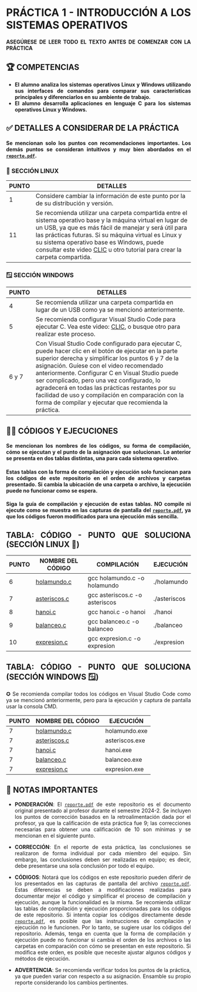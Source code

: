 <div style="text-align: justify">

# PRÁCTICA 1 - INTRODUCCIÓN A LOS SISTEMAS OPERATIVOS

#### ASEGÚRESE DE LEER TODO EL TEXTO ANTES DE COMENZAR CON LA PRÁCTICA

## 🏆 COMPETENCIAS

- **El alumno analiza los sistemas operativos Linux y Windows utilizando sus interfaces de comandos para comparar sus características principales y diferenciarlos en su ambiente de trabajo.**
- **El alumno desarrolla aplicaciones en lenguaje C para los sistemas operativos Linux y Windows.**

## ✅ DETALLES A CONSIDERAR DE LA PRÁCTICA

#### Se mencionan solo los puntos con recomendaciones importantes. Los demás puntos se consideran intuitivos y muy bien abordados en el [`reporte.pdf`](Unidad1_Practica1_Reporte.pdf).

### 🐧 SECCIÓN LINUX

| PUNTO | DETALLES |
|-------|----------|
| 1     | Considere cambiar la información de este punto por la de su distribución y versión. |
| 11    | Se recomienda utilizar una carpeta compartida entre el sistema operativo base y la máquina virtual en lugar de un USB, ya que es más fácil de manejar y será útil para las prácticas futuras. Si su máquina virtual es Linux y su sistema operativo base es Windows, puede consultar este video [CLIC](https://www.youtube.com/watch?v=Mzd5i48OAiU) u otro tutorial para crear la carpeta compartida. |

### 🪟 SECCIÓN WINDOWS

| PUNTO | DETALLES |
|-------|----------|
| 4     | Se recomienda utilizar una carpeta compartida en lugar de un USB como ya se mencionó anteriormente. |
| 5     | Se recomienda configurar Visual Studio Code para ejecutar C. Vea este video: [CLIC](https://www.youtube.com/watch?v=v3ENcQpoA5A), o busque otro para realizar este proceso. |
| 6 y 7 | Con Visual Studio Code configurado para ejecutar C, puede hacer clic en el botón de ejecutar en la parte superior derecha y simplificar los puntos 6 y 7 de la asignación. Guíese con el video recomendado anteriormente. Configurar C en Visual Studio puede ser complicado, pero una vez configurado, lo agradecerá en todas las prácticas restantes por su facilidad de uso y compilación en comparación con la forma de compilar y ejecutar que recomienda la práctica. |

## 🧑‍💻 CÓDIGOS Y EJECUCIONES

#### Se mencionan los nombres de los códigos, su forma de compilación, cómo se ejecutan y el punto de la asignación que solucionan. Lo anterior se presenta en dos tablas distintas, una para cada sistema operativo.

#### Estas tablas con la forma de compilación y ejecución solo funcionan para los códigos de este repositorio en el orden de archivos y carpetas presentado. Si cambia la ubicación de una carpeta o archivo, la ejecución puede no funcionar como se espera.

#### Siga la guía de compilación y ejecución de estas tablas. NO compile ni ejecute como se muestra en las capturas de pantalla del [`reporte.pdf`](Unidad1_Practica1_Reporte.pdf), ya que los códigos fueron modificados para una ejecución más sencilla.

## TABLA: CÓDIGO - PUNTO QUE SOLUCIONA (SECCIÓN LINUX 🐧)

| PUNTO | NOMBRE DEL CÓDIGO | COMPILACIÓN | EJECUCIÓN |
|-------|-------------------|-------------|-----------|
| 6     | [holamundo.c](LINUX/holamundo.c)       | gcc holamundo.c -o holamundo  | ./holamundo |
| 7     | [asteriscos.c](LINUX/asteriscos.c)      | gcc asteriscos.c -o asteriscos | ./asteriscos |
| 8     | [hanoi.c](LINUX/hanoi.c)           | gcc hanoi.c -o hanoi          | ./hanoi     |
| 9     | [balanceo.c](LINUX/balanceo.c)        | gcc balanceo.c -o balanceo    | ./balanceo  |
| 10    | [expresion.c](LINUX/expresion.c)       | gcc expresion.c -o expresion  | ./expresion |

## TABLA: CÓDIGO - PUNTO QUE SOLUCIONA (SECCIÓN WINDOWS 🪟)

✪ Se recomienda compilar todos los códigos en Visual Studio Code como ya se mencionó anteriormente, pero para la ejecución y captura de pantalla usar la consola CMD.

| PUNTO | NOMBRE DEL CÓDIGO | EJECUCIÓN |
|-------|-------------------|-----------|
| 7     | [holamundo.c](WINDOWS/holamundo.c) | holamundo.exe |
| 7     | [asteriscos.c](WINDOWS/asteriscos.c) | asteriscos.exe |
| 7     | [hanoi.c](WINDOWS/hanoi.c) | hanoi.exe |
| 7     | [balanceo.c](WINDOWS/balanceo.c) | balanceo.exe |
| 7     | [expresion.c](WINDOWS/expresion.c) | expresion.exe |

## 📝 NOTAS IMPORTANTES

- **PONDERACIÓN**: El [`reporte.pdf`](Unidad1_Practica1_Reporte.pdf) de este repositorio es el documento original presentado al profesor durante el semestre 2024-2. Se incluyen los puntos de corrección basados en la retroalimentación dada por el profesor, ya que la calificación de esta práctica fue 9; las correcciones necesarias para obtener una calificación de 10 son mínimas y se mencionan en el siguiente punto.

- **CORRECCIÓN**: En el reporte de esta práctica, las conclusiones se realizaron de forma individual por cada miembro del equipo. Sin embargo, las conclusiones deben ser realizadas en equipo; es decir, debe presentarse una sola conclusión por todo el equipo.

- **CÓDIGOS**: Notará que los códigos en este repositorio pueden diferir de los presentados en las capturas de pantalla del archivo [`reporte.pdf`](Unidad1_Practica1_Reporte.pdf). Estas diferencias se deben a modificaciones realizadas para documentar mejor el código y simplificar el proceso de compilación y ejecución, aunque la funcionalidad es la misma. Se recomienda utilizar las tablas de compilación y ejecución proporcionadas para los códigos de este repositorio. Si intenta copiar los códigos directamente desde [`reporte.pdf`](Unidad1_Practica1_Reporte.pdf), es posible que las instrucciones de compilación y ejecución no le funcionen. Por lo tanto, se sugiere usar los códigos del repositorio. Además, tenga en cuenta que la forma de compilación y ejecución puede no funcionar si cambia el orden de los archivos o las carpetas en comparación con cómo se presentan en este repositorio. Si modifica este orden, es posible que necesite ajustar algunos códigos y métodos de ejecución.

- **ADVERTENCIA**: Se recomienda verificar todos los puntos de la práctica, ya que pueden variar con respecto a su asignación. Ensamble su propio reporte considerando los cambios pertinentes.

</div>